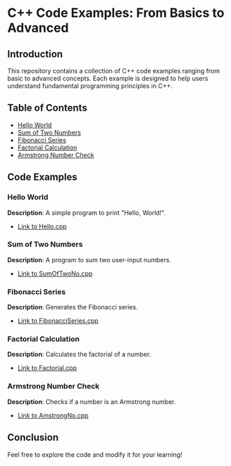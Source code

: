 # C++ Code Examples: From Basics to Advanced

## Introduction
This repository contains a collection of C++ code examples ranging from basic to advanced concepts. Each example is designed to help users understand fundamental programming principles in C++.

## Table of Contents
- [Hello World](#hello-world)
- [Sum of Two Numbers](#sum-of-two-numbers)
- [Fibonacci Series](#fibonacci-series)
- [Factorial Calculation](#factorial-calculation)
- [Armstrong Number Check](#armstrong-number-check)

## Code Examples

### Hello World
**Description**: A simple program to print "Hello, World!".
- [Link to Hello.cpp](Hello.cpp)

### Sum of Two Numbers
**Description**: A program to sum two user-input numbers.
- [Link to SumOfTwoNo.cpp](SumOfTwoNo.cpp)

### Fibonacci Series
**Description**: Generates the Fibonacci series.
- [Link to FibonacciSeries.cpp](FibonacciSeries.cpp)

### Factorial Calculation
**Description**: Calculates the factorial of a number.
- [Link to Factorial.cpp](Factorial.cpp)

### Armstrong Number Check
**Description**: Checks if a number is an Armstrong number.
- [Link to AmstrongNo.cpp](AmstrongNo.cpp)

## Conclusion
Feel free to explore the code and modify it for your learning!
